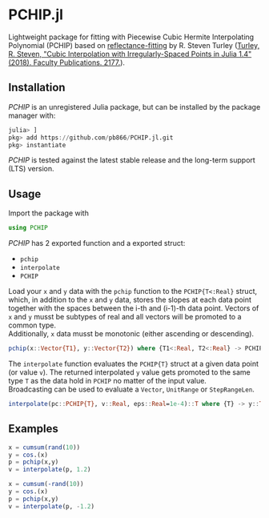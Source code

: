 PCHIP.jl
========

Lightweight package for fitting with Piecewise Cubic Hermite Interpolating Polynomial (PCHIP)
based on [reflectance-fitting](https://github.com/rsturley/reflectance-fitting.git)
by R. Steven Turley ([Turley, R. Steven, "Cubic Interpolation with Irregularly-Spaced Points in Julia 1.4"
(2018). Faculty Publications. 2177.](https://scholarsarchive.byu.edu/facpub/2177)).


Installation
------------

_PCHIP_ is an unregistered Julia package, but can be installed by the package manager with: 

```julia
julia> ]
pkg> add https://github.com/pb866/PCHIP.jl.git
pkg> instantiate
```

_PCHIP_ is tested against the latest stable release and the long-term support (LTS) version.


Usage
-----

Import the package with

```julia
using PCHIP
```

_PCHIP_ has 2 exported function and a exported struct:
- `pchip`
- `interpolate`
- `PCHIP`

Load your `x` and `y` data with the `pchip` function to the `PCHIP{T<:Real}` struct, 
which, in addition to the `x` and `y` data, stores the slopes at each data point 
together with the spaces between the i-th and (i-1)-th data point. Vectors of `x` 
and `y` musst be subtypes of real and all vectors will be promoted to a common type.  
Additionally, `x` data musst be monotonic (either ascending or descending).

```julia
pchip(x::Vector{T1}, y::Vector{T2}) where {T1<:Real, T2<:Real} -> PCHIP{T}
```

The `interpolate` function evaluates the `PCHIP{T}` struct at a given data point 
(or value `v`). The returned interpolated `y` value gets promoted to the same 
type `T` as the data hold in `PCHIP` no matter of the input value.  
Broadcasting can be used to evaluate a `Vector`, `UnitRange` or `StepRangeLen`. 

```julia
interpolate(pc::PCHIP{T}, v::Real, eps::Real=1e-4)::T where {T} -> y::T
```

Examples
--------

```julia
x = cumsum(rand(10))
y = cos.(x)
p = pchip(x,y)
v = interpolate(p, 1.2)
```


```julia
x = cumsum(-rand(10))
y = cos.(x)
p = pchip(x,y)
v = interpolate(p, -1.2)
```
